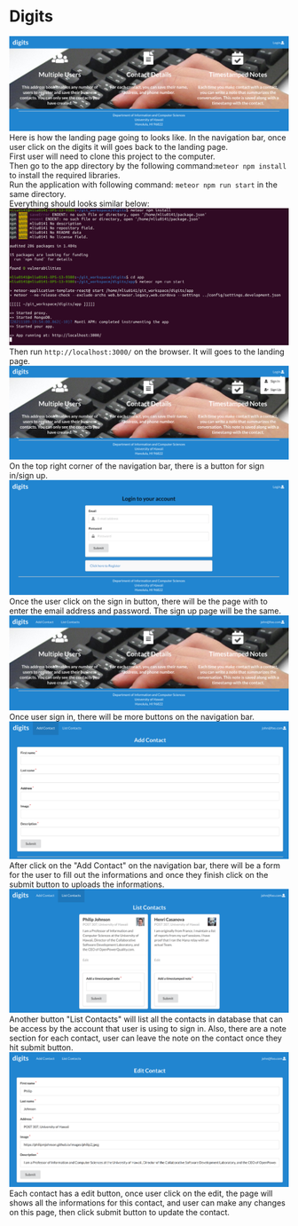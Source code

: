 # Digits
<img src="doc/home.png"><br/>
Here is how the landing page going to looks like. In the navigation bar, once user click on the digits it will goes back to the landing page.<br/>
First user will need to clone this project to the computer.<br/>
Then go to the app directory by the following command:``` meteor npm install ``` to install the required libraries.<br/>
Run the application with following command: ``` meteor npm run start ``` in the same directory. <br/>
Everything should looks similar below: <br/>
<img src="doc/open.png">
Then run ``` http://localhost:3000/ ``` on the browser. It will goes to the landing page.<br/>
<img src="doc/signin.png"><br/>
On the top right corner of the navigation bar, there is a button for sign in/sign up.<br/>
<img src="doc/login.png"><br/>
Once the user click on the sign in button, there will be the page with to enter the email address and password. The sign up page will be the same.
<img src="doc/afterlogin.png"><br/>
Once user sign in, there will be more buttons on the navigation bar.
<img src="doc/addcontact.png"><br/>
After click on the "Add Contact" on the navigation bar, there will be a form for the user to fill out the informations and once they finish click on the submit button to uploads the informations.<br/>
<img src="doc/list.png"><br/>
Another button "List Contacts" will list all the contacts in database that can be access by the account that user is using to sign in. Also, there are a note section for each contact, user can leave the note on the contact once they hit submit button. <br/>
<img src="doc/edit.png"><br/>
Each contact has a edit button, once user click on the edit, the page will shows all the informations for this contact, and user can make any changes on this page, then click submit button to update the contact.
